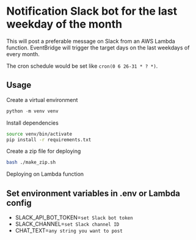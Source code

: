 # Notification Slack bot for the last weekday of the month

This will post a preferable message on Slack from an AWS Lambda function.
EventBridge will trigger the target days on the last weekdays of every month.

The cron schedule would be set like `cron(0 6 26-31 * ? *)`.

## Usage

Create a virtual environment

```python
python -m venv venv
```

Install dependencies

```bash
source venv/bin/activate
pip install -r requirements.txt
```

Create a zip file for deploying

```bash
bash ./make_zip.sh 
```

Deploying on Lambda function

## Set environment variables in .env or Lambda config
- SLACK_API_BOT_TOKEN=`set Slack bot token`
- SLACK_CHANNEL=`set Slack channel ID`
- CHAT_TEXT=`any string you want to post`
